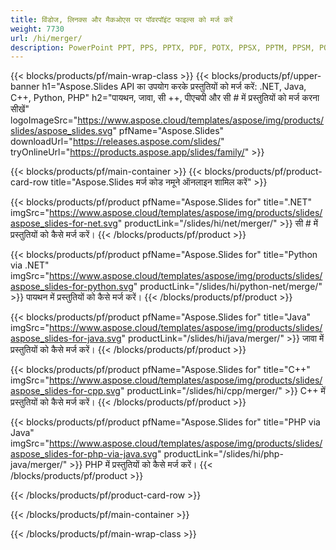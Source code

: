 ```yaml
---
title: विंडोज, लिनक्स और मैकओएस पर पॉवरपॉइंट फाइल्स को मर्ज करें
weight: 7730
url: /hi/merger/
description: PowerPoint PPT, PPS, PPTX, PDF, POTX, PPSX, PPTM, PPSM, POTM, ODP और OTP को संयोजित करने के लिए API
---
```


{{< blocks/products/pf/main-wrap-class >}}
{{< blocks/products/pf/upper-banner h1="Aspose.Slides API का उपयोग करके प्रस्तुतियों को मर्ज करें: .NET, Java, C++, Python, PHP" h2="पायथन, जावा, सी ++, पीएचपी और सी # में प्रस्तुतियों को मर्ज करना सीखें" logoImageSrc="https://www.aspose.cloud/templates/aspose/img/products/slides/aspose_slides.svg" pfName="Aspose.Slides" downloadUrl="https://releases.aspose.com/slides/" tryOnlineUrl="https://products.aspose.app/slides/family/" >}}

{{< blocks/products/pf/main-container >}}
{{< blocks/products/pf/product-card-row title="Aspose.Slides मर्ज कोड नमूने ऑनलाइन शामिल करें" >}}

{{< blocks/products/pf/product pfName="Aspose.Slides for" title=".NET" imgSrc="https://www.aspose.cloud/templates/aspose/img/products/slides/aspose_slides-for-net.svg" productLink="/slides/hi/net/merger/" >}}
सी # में प्रस्तुतियों को कैसे मर्ज करें।
{{< /blocks/products/pf/product >}}

{{< blocks/products/pf/product pfName="Aspose.Slides for" title="Python via .NET" imgSrc="https://www.aspose.cloud/templates/aspose/img/products/slides/aspose_slides-for-python.svg" productLink="/slides/hi/python-net/merge/" >}}
पायथन में प्रस्तुतियों को कैसे मर्ज करें।
{{< /blocks/products/pf/product >}}

{{< blocks/products/pf/product pfName="Aspose.Slides for" title="Java" imgSrc="https://www.aspose.cloud/templates/aspose/img/products/slides/aspose_slides-for-java.svg" productLink="/slides/hi/java/merger/" >}}
जावा में प्रस्तुतियों को कैसे मर्ज करें।
{{< /blocks/products/pf/product >}}

{{< blocks/products/pf/product pfName="Aspose.Slides for" title="C++" imgSrc="https://www.aspose.cloud/templates/aspose/img/products/slides/aspose_slides-for-cpp.svg" productLink="/slides/hi/cpp/merger/" >}}
C++ में प्रस्तुतियों को कैसे मर्ज करें।
{{< /blocks/products/pf/product >}}

{{< blocks/products/pf/product pfName="Aspose.Slides for" title="PHP via Java" imgSrc="https://www.aspose.cloud/templates/aspose/img/products/slides/aspose_slides-for-php-via-java.svg" productLink="/slides/hi/php-java/merger/" >}}
PHP में प्रस्तुतियों को कैसे मर्ज करें।
{{< /blocks/products/pf/product >}}

{{< /blocks/products/pf/product-card-row >}}

{{< /blocks/products/pf/main-container >}}

{{< /blocks/products/pf/main-wrap-class >}}
